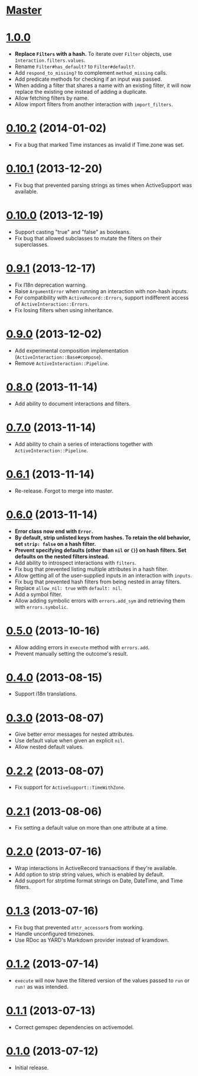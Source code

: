 # [Master][]

# [1.0.0][]

- **Replace `Filters` with a hash.** To iterate over `Filter` objects, use
  `Interaction.filters.values`.
- Rename `Filter#has_default?` to `Filter#default?`.
- Add `respond_to_missing?` to complement `method_missing` calls.
- Add predicate methods for checking if an input was passed.
- When adding a filter that shares a name with an existing filter, it will now
  replace the existing one instead of adding a duplicate.
- Allow fetching filters by name.
- Allow import filters from another interaction with `import_filters`.

# [0.10.2][] (2014-01-02)

- Fix a bug that marked Time instances as invalid if Time.zone was set.

# [0.10.1][] (2013-12-20)

- Fix bug that prevented parsing strings as times when ActiveSupport was
  available.

# [0.10.0][] (2013-12-19)

- Support casting "true" and "false" as booleans.
- Fix bug that allowed subclasses to mutate the filters on their superclasses.

# [0.9.1][] (2013-12-17)

- Fix I18n deprecation warning.
- Raise `ArgumentError` when running an interaction with non-hash inputs.
- For compatibility with `ActiveRecord::Errors`, support indifferent access of
  `ActiveInteraction::Errors`.
- Fix losing filters when using inheritance.

# [0.9.0][] (2013-12-02)

- Add experimental composition implementation
  (`ActiveInteraction::Base#compose`).
- Remove `ActiveInteraction::Pipeline`.

# [0.8.0][] (2013-11-14)

- Add ability to document interactions and filters.

# [0.7.0][] (2013-11-14)

- Add ability to chain a series of interactions together with
  `ActiveInteraction::Pipeline`.

# [0.6.1][] (2013-11-14)

- Re-release. Forgot to merge into master.

# [0.6.0][] (2013-11-14)

- **Error class now end with `Error`.**
- **By default, strip unlisted keys from hashes. To retain the old behavior,
  set `strip: false` on a hash filter.**
- **Prevent specifying defaults (other than `nil` or `{}`) on hash filters. Set
  defaults on the nested filters instead.**
- Add ability to introspect interactions with `filters`.
- Fix bug that prevented listing multiple attributes in a hash filter.
- Allow getting all of the user-supplied inputs in an interaction with
  `inputs`.
- Fix bug that prevented hash filters from being nested in array filters.
- Replace `allow_nil: true` with `default: nil`.
- Add a symbol filter.
- Allow adding symbolic errors with `errors.add_sym` and retrieving them with
  `errors.symbolic`.

# [0.5.0][] (2013-10-16)

- Allow adding errors in `execute` method with `errors.add`.
- Prevent manually setting the outcome's result.

# [0.4.0][] (2013-08-15)

- Support i18n translations.

# [0.3.0][] (2013-08-07)

- Give better error messages for nested attributes.
- Use default value when given an explicit `nil`.
- Allow nested default values.

# [0.2.2][] (2013-08-07)

- Fix support for `ActiveSupport::TimeWithZone`.

# [0.2.1][] (2013-08-06)

- Fix setting a default value on more than one attribute at a time.

# [0.2.0][] (2013-07-16)

- Wrap interactions in ActiveRecord transactions if they're available.
- Add option to strip string values, which is enabled by default.
- Add support for strptime format strings on Date, DateTime, and Time filters.

# [0.1.3][] (2013-07-16)

- Fix bug that prevented `attr_accessor`s from working.
- Handle unconfigured timezones.
- Use RDoc as YARD's Markdown provider instead of kramdown.

# [0.1.2][] (2013-07-14)

- `execute` will now have the filtered version of the values passed
  to `run` or `run!` as was intended.

# [0.1.1][] (2013-07-13)

- Correct gemspec dependencies on activemodel.

# [0.1.0][] (2013-07-12)

- Initial release.

  [master]: https://github.com/orgsync/active_interaction/compare/v1.0.0...master
  [1.0.0]: https://github.com/orgsync/active_interaction/compare/v0.10.2...v1.0.0
  [0.10.2]: https://github.com/orgsync/active_interaction/compare/v0.10.1...v0.10.2
  [0.10.1]: https://github.com/orgsync/active_interaction/compare/v0.10.0...v0.10.1
  [0.10.0]: https://github.com/orgsync/active_interaction/compare/v0.9.1...v0.10.0
  [0.9.1]: https://github.com/orgsync/active_interaction/compare/v0.9.0...v0.9.1
  [0.9.0]: https://github.com/orgsync/active_interaction/compare/v0.8.0...v0.9.0
  [0.8.0]: https://github.com/orgsync/active_interaction/compare/v0.7.0...v0.8.0
  [0.7.0]: https://github.com/orgsync/active_interaction/compare/v0.6.1...v0.7.0
  [0.6.1]: https://github.com/orgsync/active_interaction/compare/v0.6.0...v0.6.1
  [0.6.0]: https://github.com/orgsync/active_interaction/compare/v0.5.0...v0.6.0
  [0.5.0]: https://github.com/orgsync/active_interaction/compare/v0.4.0...v0.5.0
  [0.4.0]: https://github.com/orgsync/active_interaction/compare/v0.3.0...v0.4.0
  [0.3.0]: https://github.com/orgsync/active_interaction/compare/v0.2.2...v0.3.0
  [0.2.2]: https://github.com/orgsync/active_interaction/compare/v0.2.1...v0.2.2
  [0.2.1]: https://github.com/orgsync/active_interaction/compare/v0.2.0...v0.2.1
  [0.2.0]: https://github.com/orgsync/active_interaction/compare/v0.1.3...v0.2.0
  [0.1.3]: https://github.com/orgsync/active_interaction/compare/v0.1.2...v0.1.3
  [0.1.2]: https://github.com/orgsync/active_interaction/compare/v0.1.1...v0.1.2
  [0.1.1]: https://github.com/orgsync/active_interaction/compare/v0.1.0...v0.1.1
  [0.1.0]: https://github.com/orgsync/active_interaction/compare/62f999b...v0.1.0
